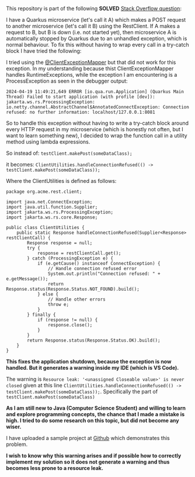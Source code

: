 This repository is part of the following **SOLVED** [Stack Overflow question](https://stackoverflow.com/questions/78353106/why-does-my-lambda-function-cause-a-resource-leak-in-java-using-quarkus):

I have a Quarkus microservice (let's call it A) which makes a POST request to another microservice (let's call it B) using the RestClient. If A makes a request to B, but B is down (i.e. not started yet), then microservice A is automatically stopped by Quarkus due to an unhandled exception, which is normal behaviour. To fix this without having to wrap every call in a try-catch block I have tried the following: 

I tried using the [@ClientExceptionMapper](https://quarkus.io/guides/rest-client#using-clientexceptionmapper) but that did not work for this exception. In my understanding because thist ClientExceptionMapper handles RuntimeExceptions, while the exception I am encountering is a ProcessException as seen in the debugger output:

`2024-04-19 11:49:21,649 ERROR [io.qua.run.Application] (Quarkus Main Thread) Failed to start application (with profile [dev]): jakarta.ws.rs.ProcessingException: io.netty.channel.AbstractChannel$AnnotatedConnectException: Connection refused: no further information: localhost/127.0.0.1:8081`

So to handle this exception without having to write a try-catch block around every HTTP request in my microservice (which is honestly not often, but I want to learn something new), I decided to wrap the function call in a utility method using lambda expressions.

So instead of: `testClient.makePost(someDataClass);`

it becomes:  `ClientUtilities.handleConnectionRefused(() -> testClient.makePost(someDataClass));`

Where the ClientUtilities is defined as follows:

```
package org.acme.rest.client;

import java.net.ConnectException;
import java.util.function.Supplier;
import jakarta.ws.rs.ProcessingException;
import jakarta.ws.rs.core.Response;

public class ClientUtilities {
    public static Response handleConnectionRefused(Supplier<Response> restClientCall) {
        Response response = null;
        try {
            response = restClientCall.get();
        } catch (ProcessingException e) {
            if (e.getCause() instanceof ConnectException) {
                // Handle connection refused error
                System.out.println("Connection refused: " + e.getMessage());
                return Response.status(Response.Status.NOT_FOUND).build();
            } else {
                // Handle other errors
                throw e;
            }
        } finally {
            if (response != null) {
                response.close();
            }
        }
        return Response.status(Response.Status.OK).build();
    }
}
```

**This fixes the application shutdown, because the exception is now handled. But it generates a warning inside my IDE (which is VS Code).**

The warning is `Resource leak: '<unassigned Closeable value>' is never closed` given at this line `ClientUtilities.handleConnectionRefused(() -> testClient.makePost(someDataClass));`. Specifically the part of `testClient.makePost(someDataClass)`

**As I am still new to Java (Computer Science Student) and willing to learn and explore programming concepts, the chance that I made a mistake is high. I tried to do some research on this topic, but did not become any wiser.**

I have uploaded a sample project at [Github](https://github.com/rens-van-vendeloo/SO-java-resource-leak) which demonstrates this problem.

**I wish to know why this warning arises and if possible how to correctly implement my solution so it does not generate a warning and thus becomes less prone to a resource leak.**
